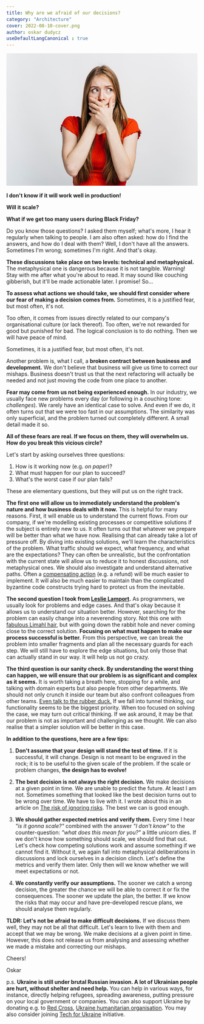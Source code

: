 ```yaml
---
title: Why are we afraid of our decisions?
category: "Architecture"
cover: 2022-08-10-cover.png
author: oskar dudycz
useDefaultLangCanonical : true
---
```


![cover](2022-08-10-cover.png)

**I don't know if it will work well in production!**

**Will it scale?**

**What if we get too many users during Black Friday?**

Do you know those questions? I asked them myself; what's more, I hear it regularly when talking to people. I am also often asked: how do I find the answers, and how do I deal with them? Well, I don't have all the answers. Sometimes I'm wrong; sometimes I'm right. And that's okay.

**These discussions take place on two levels: technical and metaphysical.** The metaphysical one is dangerous because it is not tangible. Warning! Stay with me after what you're about to read. It may sound like couching gibberish, but it'll be made actionable later. I promise! So...

**To assess what actions we should take, we should first consider where our fear of making a decision comes from.** Sometimes, it is a justified fear, but most often, it's not.

Too often, it comes from issues directly related to our company's organisational culture (or lack thereof). Too often, we're not rewarded for good but punished for bad. The logical conclusion is to do nothing. Then we will have peace of mind.

Sometimes, it is a justified fear, but most often, it's not. 

Another problem is, what I call, a **broken contract between business and development.** We don't believe that business will give us time to correct our mishaps. Business doesn't trust us that the next refactoring will actually be needed and not just moving the code from one place to another.

**Fear may come from us not being experienced enough.** In our industry, we usually face new problems every day (or following in a couching tone: _challenges_). We rarely have an identical case to solve. And even if we do, it often turns out that we were too fast in our assumptions. The similarity was only superficial, and the problem turned out completely different. A small detail made it so.

**All of these fears are real. If we focus on them, they will overwhelm us. How do you break this vicious circle?**

Let's start by asking ourselves three questions:
1. How is it working now (e.g. _on paper_)?
2. What must happen for our plan to succeed?
3. What's the worst case if our plan fails?

These are elementary questions, but they will put us on the right track.

**The first one will allow us to immediately understand the problem's nature and how business deals with it now.** This is helpful for many reasons. First, it will enable us to understand the current flows. From our company, if we're modelling existing processes or competitive solutions if the subject is entirely new to us. It often turns out that whatever we prepare will be better than what we have now. Realising that can already take a lot of pressure off. By diving into existing solutions, we'll learn the characteristics of the problem. What traffic should we expect, what frequency, and what are the expectations? They can often be unrealistic, but the confrontation with the current state will allow us to reduce it to honest discussions, not metaphysical ones. We should also investigate and understand alternative paths. Often a [compensating action](/pl/what_texting_ex_has_to_do_with_event_driven_design/) (e.g. a refund) will be much easier to implement. It will also be much easier to maintain than the complicated byzantine code constructs trying hard to protect us from the inevitable.

**The second question I took from [Leslie Lamport](https://hanselminutes.com/790/leslie-lamport-in-partnership-with-acm-bytecast).** As programmers, we usually look for problems and edge cases. And that's okay because it allows us to understand our situation better. However, searching for the problem can easily change into a neverending story. Not this one with [fabulous Limahl hair](https://www.youtube.com/watch?v=2WN0T-Ee3q4), but with going down the rabbit hole and never coming close to the correct solution. **Focusing on what must happen to make our process successful is better.** From this perspective, we can break the problem into smaller fragments and plan all the necessary guards for each step. We will still have to explore the edge situations, but only those that can actually stand in our way. It will help us not go crazy.

**The third question is our sanity check. By understanding the worst thing can happen, we will ensure that our problem is as significant and complex as it seems.** It is worth taking a breath here, stopping for a while, and talking with domain experts but also people from other departments. We should not only crunch it inside our team but also confront colleagues from other teams. [Even talk to the rubber duck.](https://en.wikipedia.org/wiki/Rubber_duck_debugging) If we fall into tunnel thinking, our functionality seems to be the biggest priority. When too focused on solving the case, we may turn out critical thinking. If we ask around, it may be that our problem is not as important and challenging as we thought. We can also realise that a simpler solution will be better in this case.

**In addition to the questions, here are a few tips:**

1. **Don't assume that your design will stand the test of time.** If it is successful, it will change. Design is not meant to be engraved in the rock; it is to be useful to the given scale of the problem. If the scale or problem changes, **the design has to evolve!**

2. **The best decision is not always the right decision.** We make decisions at a given point in time. We are unable to predict the future. At least I am not. Sometimes something that looked like the best decision turns out to be wrong over time. We have to live with it. I wrote about this in an article on [The risk of ignoring risks](/pl/the_risk_of_ignoring_risks/). The best we can is good enough.

3. **We should gather expected metrics and verify them.** Every time I hear _"is it gonna scale?"_ combined with the answer _"I don't know"_ to the counter-question: _"what does this mean for you?"_ a little unicorn dies. If we don't know how something should scale, we should find that out. Let's check how competing solutions work and assume something if we cannot find it. Without it, we again fall into metaphysical deliberations in discussions and lock ourselves in a decision clinch. Let's define the metrics and verify them later. Only then will we know whether we will meet expectations or not.

4. **We constantly verify our assumptions.** The sooner we catch a wrong decision, the greater the chance we will be able to correct it or fix the consequences. The sooner we update the plan, the better. If we know the risks that may occur and have pre-developed rescue plans, we should analyse them regularly.

**TLDR: Let's not be afraid to make difficult decisions.** If we discuss them well, they may not be all that difficult. Let's learn to live with them and accept that we may be wrong. We make decisions at a given point in time. However, this does not release us from analysing and assessing whether we made a mistake and correcting our mishaps.

Cheers!

Oskar

p.s. **Ukraine is still under brutal Russian invasion. A lot of Ukrainian people are hurt, without shelter and need help.** You can help in various ways, for instance, directly helping refugees, spreading awareness, putting pressure on your local government or companies. You can also support Ukraine by donating e.g. to [Red Cross](https://www.icrc.org/en/donate/ukraine), [Ukraine humanitarian organisation](https://savelife.in.ua/en/donate/). You may also consider joining [Tech for Ukraine](https://techtotherescue.org/tech/tech-for-ukraine) initiative.
